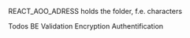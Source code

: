 REACT_AOO_ADRESS holds the folder, f.e. characters


Todos
BE
Validation
Encryption
Authentification
